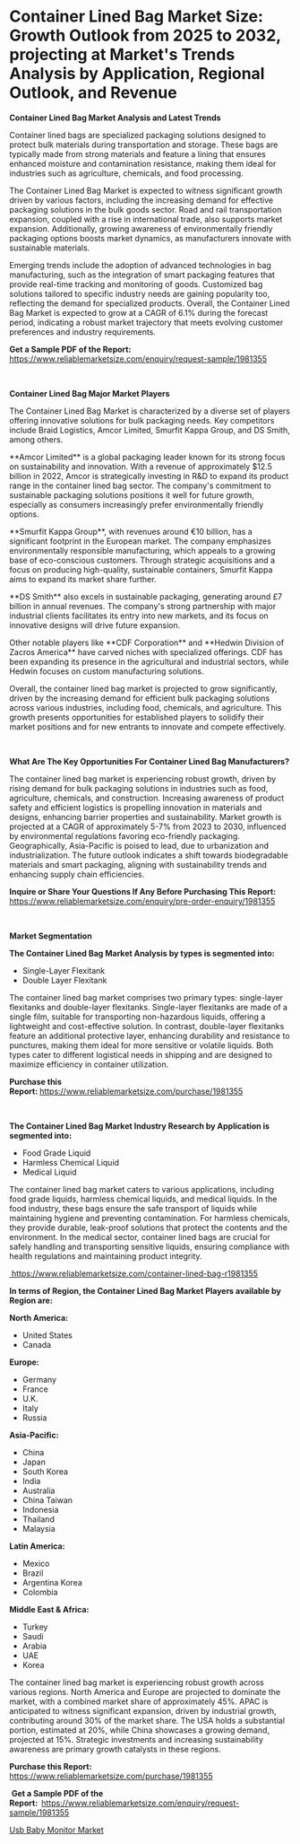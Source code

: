 <p><h1>Container Lined Bag Market Size: Growth Outlook from 2025 to 2032, projecting at Market's Trends Analysis by Application, Regional Outlook, and Revenue</h1></p><p><strong>Container Lined Bag Market Analysis and Latest Trends</strong></p>
<p><p>Container lined bags are specialized packaging solutions designed to protect bulk materials during transportation and storage. These bags are typically made from strong materials and feature a lining that ensures enhanced moisture and contamination resistance, making them ideal for industries such as agriculture, chemicals, and food processing.</p><p>The Container Lined Bag Market is expected to witness significant growth driven by various factors, including the increasing demand for effective packaging solutions in the bulk goods sector. Road and rail transportation expansion, coupled with a rise in international trade, also supports market expansion. Additionally, growing awareness of environmentally friendly packaging options boosts market dynamics, as manufacturers innovate with sustainable materials.</p><p>Emerging trends include the adoption of advanced technologies in bag manufacturing, such as the integration of smart packaging features that provide real-time tracking and monitoring of goods. Customized bag solutions tailored to specific industry needs are gaining popularity too, reflecting the demand for specialized products. Overall, the Container Lined Bag Market is expected to grow at a CAGR of 6.1% during the forecast period, indicating a robust market trajectory that meets evolving customer preferences and industry requirements.</p></p>
<p><strong>Get a Sample PDF of the Report:&nbsp;</strong> <a href="https://www.reliablemarketsize.com/enquiry/request-sample/1981355?utm_campaign=2460&utm_medium=2&utm_source=Github&utm_content=ia&utm_term=06042025&utm_id=container-lined-bag">https://www.reliablemarketsize.com/enquiry/request-sample/1981355</a></p>
<p>&nbsp;</p>
<p><strong>Container Lined Bag Major Market Players</strong></p>
<p><p>The Container Lined Bag Market is characterized by a diverse set of players offering innovative solutions for bulk packaging needs. Key competitors include Braid Logistics, Amcor Limited, Smurfit Kappa Group, and DS Smith, among others.</p><p>**Amcor Limited** is a global packaging leader known for its strong focus on sustainability and innovation. With a revenue of approximately $12.5 billion in 2022, Amcor is strategically investing in R&D to expand its product range in the container lined bag sector. The company's commitment to sustainable packaging solutions positions it well for future growth, especially as consumers increasingly prefer environmentally friendly options.</p><p>**Smurfit Kappa Group**, with revenues around €10 billion, has a significant footprint in the European market. The company emphasizes environmentally responsible manufacturing, which appeals to a growing base of eco-conscious customers. Through strategic acquisitions and a focus on producing high-quality, sustainable containers, Smurfit Kappa aims to expand its market share further.</p><p>**DS Smith** also excels in sustainable packaging, generating around £7 billion in annual revenues. The company's strong partnership with major industrial clients facilitates its entry into new markets, and its focus on innovative designs will drive future expansion.</p><p>Other notable players like **CDF Corporation** and **Hedwin Division of Zacros America** have carved niches with specialized offerings. CDF has been expanding its presence in the agricultural and industrial sectors, while Hedwin focuses on custom manufacturing solutions.</p><p>Overall, the container lined bag market is projected to grow significantly, driven by the increasing demand for efficient bulk packaging solutions across various industries, including food, chemicals, and agriculture. This growth presents opportunities for established players to solidify their market positions and for new entrants to innovate and compete effectively.</p></p>
<p>&nbsp;</p>
<p><strong>What Are The Key Opportunities For Container Lined Bag Manufacturers?</strong></p>
<p><p>The container lined bag market is experiencing robust growth, driven by rising demand for bulk packaging solutions in industries such as food, agriculture, chemicals, and construction. Increasing awareness of product safety and efficient logistics is propelling innovation in materials and designs, enhancing barrier properties and sustainability. Market growth is projected at a CAGR of approximately 5-7% from 2023 to 2030, influenced by environmental regulations favoring eco-friendly packaging. Geographically, Asia-Pacific is poised to lead, due to urbanization and industrialization. The future outlook indicates a shift towards biodegradable materials and smart packaging, aligning with sustainability trends and enhancing supply chain efficiencies.</p></p>
<p><strong>Inquire or Share Your Questions If Any Before Purchasing This Report:</strong> <a href="https://www.reliablemarketsize.com/enquiry/pre-order-enquiry/1981355?utm_campaign=2460&utm_medium=2&utm_source=Github&utm_content=ia&utm_term=06042025&utm_id=container-lined-bag">https://www.reliablemarketsize.com/enquiry/pre-order-enquiry/1981355</a></p>
<p>&nbsp;</p>
<p><strong>Market Segmentation</strong></p>
<p><strong>The Container Lined Bag Market Analysis by types is segmented into:</strong></p>
<p><ul><li>Single-Layer Flexitank</li><li>Double Layer Flexitank</li></ul></p>
<p><p>The container lined bag market comprises two primary types: single-layer flexitanks and double-layer flexitanks. Single-layer flexitanks are made of a single film, suitable for transporting non-hazardous liquids, offering a lightweight and cost-effective solution. In contrast, double-layer flexitanks feature an additional protective layer, enhancing durability and resistance to punctures, making them ideal for more sensitive or volatile liquids. Both types cater to different logistical needs in shipping and are designed to maximize efficiency in container utilization.</p></p>
<p><strong>Purchase this Report:&nbsp;</strong><a href="https://www.reliablemarketsize.com/purchase/1981355?utm_campaign=2460&utm_medium=2&utm_source=Github&utm_content=ia&utm_term=06042025&utm_id=container-lined-bag">https://www.reliablemarketsize.com/purchase/1981355</a></p>
<p>&nbsp;</p>
<p><strong>The Container Lined Bag Market Industry Research by Application is segmented into:</strong></p>
<p><ul><li>Food Grade Liquid</li><li>Harmless Chemical Liquid</li><li>Medical Liquid</li></ul></p>
<p><p>The container lined bag market caters to various applications, including food grade liquids, harmless chemical liquids, and medical liquids. In the food industry, these bags ensure the safe transport of liquids while maintaining hygiene and preventing contamination. For harmless chemicals, they provide durable, leak-proof solutions that protect the contents and the environment. In the medical sector, container lined bags are crucial for safely handling and transporting sensitive liquids, ensuring compliance with health regulations and maintaining product integrity.</p></p>
<p><a href="https://www.reliablemarketsize.com/container-lined-bag-r1981355?utm_campaign=2460&utm_medium=2&utm_source=Github&utm_content=ia&utm_term=06042025&utm_id=container-lined-bag">&nbsp;https://www.reliablemarketsize.com/container-lined-bag-r1981355</a></p>
<p><strong>In terms of Region, the Container Lined Bag Market Players available by Region are:</strong></p>
<p>
    <p> <strong> North America: </strong>
        <ul>
            <li>United States</li>
            <li>Canada</li>
        </ul>
        </p> 
    <p> <strong> Europe: </strong>
        <ul>
            <li>Germany</li>
            <li>France</li>
            <li>U.K.</li>
            <li>Italy</li>
            <li>Russia</li>
        </ul>
        </p> 
    <p> <strong> Asia-Pacific: </strong>
        <ul>
            <li>China</li>
            <li>Japan</li>
            <li>South Korea</li>
            <li>India</li>
            <li>Australia</li>
            <li>China Taiwan</li>
            <li>Indonesia</li>
            <li>Thailand</li>
            <li>Malaysia</li>
        </ul>
        </p> 
    <p> <strong> Latin America: </strong>
        <ul>
            <li>Mexico</li>
            <li>Brazil</li>
            <li>Argentina Korea</li>
            <li>Colombia</li>
        </ul>
        </p> 
    <p> <strong> Middle East & Africa: </strong>
        <ul>
            <li>Turkey</li>
            <li>Saudi</li>
            <li>Arabia</li>
            <li>UAE</li>
            <li>Korea</li>
        </ul>
    </p>
    </p>
<p><p>The container lined bag market is experiencing robust growth across various regions. North America and Europe are projected to dominate the market, with a combined market share of approximately 45%. APAC is anticipated to witness significant expansion, driven by industrial growth, contributing around 30% of the market share. The USA holds a substantial portion, estimated at 20%, while China showcases a growing demand, projected at 15%. Strategic investments and increasing sustainability awareness are primary growth catalysts in these regions.</p></p>
<p><strong>Purchase this Report: </strong><a href="https://www.reliablemarketsize.com/purchase/1981355?utm_campaign=2460&utm_medium=2&utm_source=Github&utm_content=ia&utm_term=06042025&utm_id=container-lined-bag">https://www.reliablemarketsize.com/purchase/1981355</a></p>
<p>&nbsp;<strong>Get a Sample PDF of the Report:&nbsp;&nbsp;</strong><a href="https://www.reliablemarketsize.com/enquiry/request-sample/1981355?utm_campaign=2460&utm_medium=2&utm_source=Github&utm_content=ia&utm_term=06042025&utm_id=container-lined-bag">https://www.reliablemarketsize.com/enquiry/request-sample/1981355</a></p>
<p><strong></strong></p>
<p><p><a href="https://github.com/abbislposival/Market-Research-Report-List-2/blob/main/usb-baby-monitor-market.md?utm_campaign=2460&utm_medium=2&utm_source=Github&utm_content=ia&utm_term=06042025&utm_id=container-lined-bag">Usb Baby Monitor Market</a></p></p>